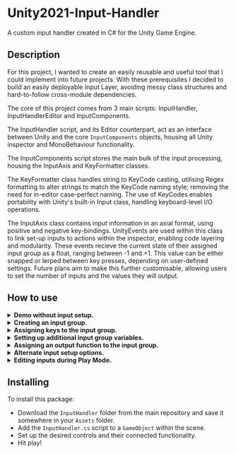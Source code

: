 # Unity2021-Input-Handler
A custom input handler created in C# for the Unity Game Engine.

## Description
For this project, I wanted to create an easily reusable and useful tool that I could implement into future projects. With these prerequisites I decided to build an easily deployable Input Layer, avoiding messy class structures and hard-to-follow cross-module dependencies.

The core of this project comes from 3 main scripts: InputHandler, InputHandlerEditor and InputComponents.

The InputHandler script, and its Editor counterpart, act as an interface between Unity and the core <code>InputComponents</code> objects, housing all Unity inspector and MonoBehaviour functionality.

The InputComponents script stores the main bulk of the input processing, housing the InputAxis and KeyFormatter classes.

The KeyFormatter class handles string to KeyCode casting, utilising Regex formatting to alter strings to match the KeyCode naming style; removing the need for in-editor case-perfect naming. The use of KeyCodes enables portability with Unity's built-in Input class, handling keyboard-level I/O operations.

The InputAxis class contains input information in an axial format, using positive and negative key-bindings. UnityEvents are used within this class to link set-up inputs to actions within the inspector, enabling code layering and modularity. These events recieve the current state of their assigned input group as a float, ranging between -1 and +1. This value can be either snapped or lerped between key presses, depending on user-defined settings. Future plans aim to make this further customisable, allowing users to set the number of inputs and the values they will output.

## How to use
<details><summary><b>Demo without input setup.</b></summary>
  <p>
    Here, the inputs in the demo scene have been removed, resulting in no response to key presses while in play mode.
  </p>
  <img src="https://user-images.githubusercontent.com/23187869/109838525-283f8480-7c3e-11eb-9aac-87c5eca67fd7.gif">
</details>

<details><summary><b>Creating an input group.</b></summary>
  <p>
    To set up controls, first create a new input group inside the <c>InputHandler</c> component.
  </p>
  <img src="https://user-images.githubusercontent.com/23187869/109840233-d5ff6300-7c3f-11eb-80a2-0f4ebb4cef61.gif">
</details>

<details><summary><b>Assigning keys to the input group.</b></summary>
  <p>  
    Add your desired key bindings to this new input group, assigning each a display name and value. 
    The value variable can be either <code>Positive</code> or <code>Negative</code>, representing an output of +1 and -1 respectively whenever the given key is pressed.
  </p>
  <img src="https://user-images.githubusercontent.com/23187869/109860438-11a52780-7c56-11eb-8649-92d1a1219d24.gif">
</details>

<details><summary><b>Setting up additional input group variables.</b></summary>
  <p>
    Next, set up the other input group options by defining values for the <code>Step Size</code> and <code>Can Hold Input</code> variables.
    The <code>Step Size</code> determines how quickly the inputs will lerp from one to another. To make inputs snap, set the step size to 1.
    The <code>Can Hold Input</code> boolean will register inputs when the key is held if set to true, and will only register the key press itself when set to false.
  </p>
  <img src="https://user-images.githubusercontent.com/23187869/109861186-ec64e900-7c56-11eb-8875-8f3255054605.gif">
</details>

<details><summary><b>Assigning an output function to the input group.</b></summary>
  <p>
    Finally, assign a function to the input group that will recieve its output (a float between -1 and +1). 
    Ensure selected functions are from the <code>Dynamic</code> options, otherwise they will not recieve any input data.
  </p>
  <img src="https://user-images.githubusercontent.com/23187869/109858537-dbff3f00-7c53-11eb-984a-84b15ee11b33.gif">
</details>
  
<details><summary><b>Alternate input setup options.</b></summary>
  <p>
    Here, the <code>Jump</code> control should only have one key as an input. 
    This group should have no smoothing, and only call the output function when the key is first pressed. 
    Setting the <code>Keys</code> count to 1 limits the group to only one key, while setting the <code>Step Size</code> to 1 removes any input smoothing. 
    Setting the <code>Can Hold Input</code> variable to false will only call the output function when the key is first pressed.
  </p>
  <img src="https://user-images.githubusercontent.com/23187869/109862528-72356400-7c58-11eb-9b1d-bb6a14847de2.gif">
</details>

<details><summary><b>Editing inputs during Play Mode.</b></summary>
  <p>
    During Play Mode, inputs can be altered with immediate effect. 
    After altering an input, press the Update Input Settings button at the bottom of the <code>Input Handler</code> component.
    To do this programmatically, assigning a string value to the <code>Key.key</code> class variable will assign a new KeyCode to the <code>Key</code> object. 
  </p>
  <img src="https://user-images.githubusercontent.com/23187869/109863732-e7edff80-7c59-11eb-97d2-8e992d3244e9.gif">
  
  <p>
    The demo project contains scripts for generating UI based on the inputs defined at run-time, as well as for modifying those input settings in-game. 
  </p>
  <img src="https://user-images.githubusercontent.com/23187869/110020308-51851100-7d21-11eb-979f-7517ad83e293.gif">

</details>
  
## Installing
To install this package:
- Download the <code>InputHandler</code> folder from the main repository and save it somewhere in your <code>Assets</code> folder.
- Add the <code>InputHandler.cs</code> script to a <code>GameObject</code> within the scene.
- Set up the desired controls and their connected functionality.
- Hit play!
